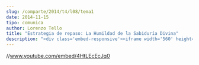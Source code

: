 ```yaml
---
slug: /comparte/2014/t4/l08/tema1
date: 2014-11-15
tipo: comunica
author: Lorenzo Tello
title: "Estrategia de repaso: La Humildad de la Sabiduría Divina"
description: "<div class='embed-responsive'><iframe width='560' height='315' src='//www.youtube.com/embed/4HtLEcEcJq0' frameborder='0' allowfullscreen></iframe></div>"
---
```


//www.youtube.com/embed/4HtLEcEcJq0
